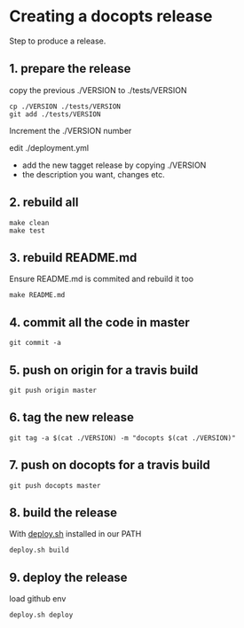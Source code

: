 # Creating a docopts release

Step to produce a release.

## 1. prepare the release

copy the previous ./VERSION to ./tests/VERSION

```
cp ./VERSION ./tests/VERSION
git add ./tests/VERSION
```

Increment the ./VERSION number

edit ./deployment.yml

- add the new tagget release by copying ./VERSION
- the description you want, changes etc.

## 2. rebuild all

```
make clean
make test
```

## 3. rebuild README.md

Ensure README.md is commited and rebuild it too

```
make README.md
```

## 4. commit all the code in master

```
git commit -a
```

## 5. push on origin for a travis build

```
git push origin master
```

## 6. tag the new release

```
git tag -a $(cat ./VERSION) -m "docopts $(cat ./VERSION)"
```

## 7. push on docopts for a travis build

```
git push docopts master
```

## 8. build the release

With [deploy.sh](https://github.com/opensource-expert/deploy.sh) installed in our PATH

```
deploy.sh build
```

## 9. deploy the release

load github env

```
deploy.sh deploy
```


